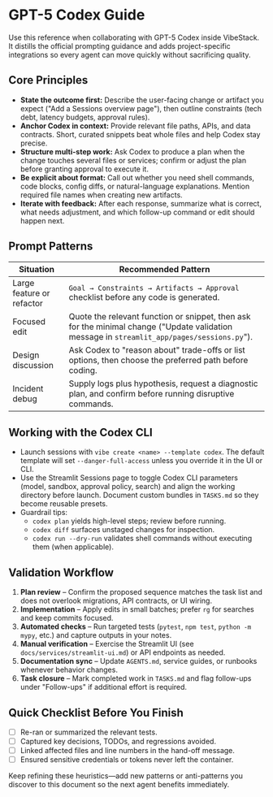 # GPT-5 Codex Guide

Use this reference when collaborating with GPT-5 Codex inside VibeStack. It distills the official prompting guidance and adds project-specific integrations so every agent can move quickly without sacrificing quality.

## Core Principles
- **State the outcome first:** Describe the user-facing change or artifact you expect ("Add a Sessions overview page"), then outline constraints (tech debt, latency budgets, approval rules).
- **Anchor Codex in context:** Provide relevant file paths, APIs, and data contracts. Short, curated snippets beat whole files and help Codex stay precise.
- **Structure multi-step work:** Ask Codex to produce a plan when the change touches several files or services; confirm or adjust the plan before granting approval to execute it.
- **Be explicit about format:** Call out whether you need shell commands, code blocks, config diffs, or natural-language explanations. Mention required file names when creating new artifacts.
- **Iterate with feedback:** After each response, summarize what is correct, what needs adjustment, and which follow-up command or edit should happen next.

## Prompt Patterns
| Situation | Recommended Pattern |
| --- | --- |
| Large feature or refactor | `Goal → Constraints → Artifacts → Approval` checklist before any code is generated. |
| Focused edit | Quote the relevant function or snippet, then ask for the minimal change ("Update validation message in `streamlit_app/pages/sessions.py`"). |
| Design discussion | Ask Codex to "reason about" trade-offs or list options, then choose the preferred path before coding. |
| Incident debug | Supply logs plus hypothesis, request a diagnostic plan, and confirm before running disruptive commands. |

## Working with the Codex CLI
- Launch sessions with `vibe create <name> --template codex`. The default template will set `--danger-full-access` unless you override it in the UI or CLI.
- Use the Streamlit Sessions page to toggle Codex CLI parameters (model, sandbox, approval policy, search) and align the working directory before launch. Document custom bundles in `TASKS.md` so they become reusable presets.
- Guardrail tips:
  - `codex plan` yields high-level steps; review before running.
  - `codex diff` surfaces unstaged changes for inspection.
  - `codex run --dry-run` validates shell commands without executing them (when applicable).

## Validation Workflow
1. **Plan review** – Confirm the proposed sequence matches the task list and does not overlook migrations, API contracts, or UI wiring.
2. **Implementation** – Apply edits in small batches; prefer `rg` for searches and keep commits focused.
3. **Automated checks** – Run targeted tests (`pytest`, `npm test`, `python -m mypy`, etc.) and capture outputs in your notes.
4. **Manual verification** – Exercise the Streamlit UI (see `docs/services/streamlit-ui.md`) or API endpoints as needed.
5. **Documentation sync** – Update `AGENTS.md`, service guides, or runbooks whenever behavior changes.
6. **Task closure** – Mark completed work in `TASKS.md` and flag follow-ups under "Follow-ups" if additional effort is required.

## Quick Checklist Before You Finish
- [ ] Re-ran or summarized the relevant tests.
- [ ] Captured key decisions, TODOs, and regressions avoided.
- [ ] Linked affected files and line numbers in the hand-off message.
- [ ] Ensured sensitive credentials or tokens never left the container.

Keep refining these heuristics—add new patterns or anti-patterns you discover to this document so the next agent benefits immediately.
